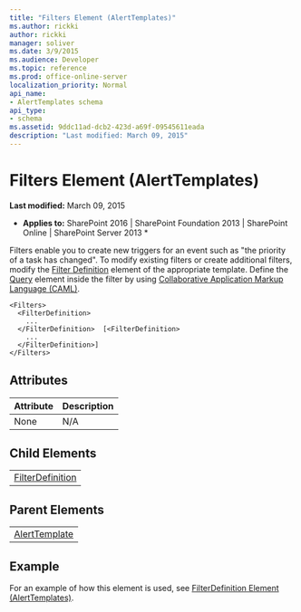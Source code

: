 ```yaml
---
title: "Filters Element (AlertTemplates)"
ms.author: rickki
author: rickki
manager: soliver
ms.date: 3/9/2015
ms.audience: Developer
ms.topic: reference
ms.prod: office-online-server
localization_priority: Normal
api_name:
- AlertTemplates schema
api_type:
- schema
ms.assetid: 9ddc11ad-dcb2-423d-a69f-09545611eada
description: "Last modified: March 09, 2015"
---
```


# Filters Element (AlertTemplates)

 **Last modified:** March 09, 2015 
  
 * **Applies to:** SharePoint 2016 | SharePoint Foundation 2013 | SharePoint Online | SharePoint Server 2013 * 
  
Filters enable you to create new triggers for an event such as "the priority of a task has changed". To modify existing filters or create additional filters, modify the [Filter Definition](filterdefinition-element-alerttemplates.md) element of the appropriate template. Define the [Query](query-element-alerttemplates.md) element inside the filter by using [Collaborative Application Markup Language (CAML)](../../collaborative-application-markup-language-caml-schemas/collaborative-application-markup-language-caml-schemas.md).
  
```
<Filters>
  <FilterDefinition>
    ...
  </FilterDefinition>  [<FilterDefinition>
    ...
  </FilterDefinition>]
</Filters>
```

## Attributes

|**Attribute**|**Description**|
|:-----|:-----|
|None  <br/> |N/A  <br/> |
   
## Child Elements

||
|:-----|
|[FilterDefinition](filterdefinition-element-alerttemplates.md)|
   
## Parent Elements

||
|:-----|
|[AlertTemplate](alerttemplate-element-alerttemplates.md)|
   
## Example

For an example of how this element is used, see [FilterDefinition Element (AlertTemplates)](filterdefinition-element-alerttemplates.md).
  

